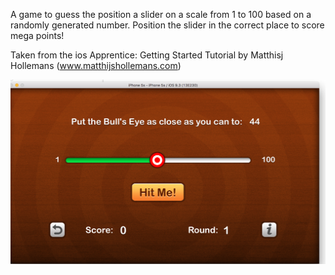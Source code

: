 A game to guess the position a slider on a scale from 1 to 100 based on a randomly generated number.
Position the slider in the correct place to score mega points! 

Taken from the ios Apprentice: Getting Started Tutorial by Matthisj Hollemans (www.matthijshollemans.com)

![](BullsEye/bullseyescreenshot.png)
